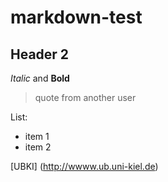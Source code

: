 # markdown-test

## Header 2

*Italic* and **Bold**

> quote from another user

List:
 - item 1
 - item 2
 
 [UBKI] (http://wwww.ub.uni-kiel.de)
